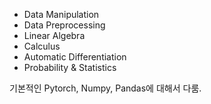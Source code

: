 - Data Manipulation
- Data Preprocessing
- Linear Algebra
- Calculus
- Automatic Differentiation
- Probability & Statistics

기본적인 Pytorch, Numpy, Pandas에 대해서 다룸.
